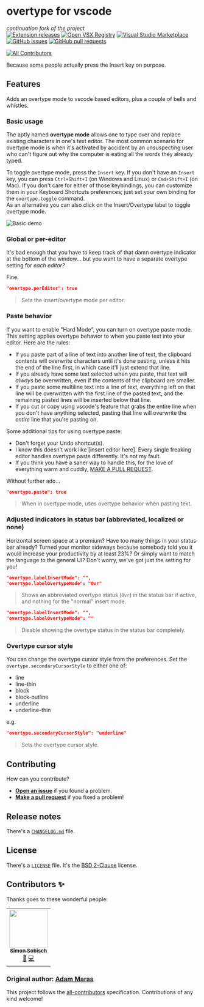 # overtype for vscode
_continuation fork of the project_  
[![Extension releases](https://img.shields.io/github/release/DrMerfy/vscode-overtype/all.svg)](https://github.com/DrMerfy/vscode-overtype/releases)
[![Open VSX Registry](https://img.shields.io/open-vsx/v/drmerfy/overtype)](https://open-vsx.org/extension/DrMerfy/overtype)
[![Visual Studio Marketplace](https://vsmarketplacebadge.apphb.com/version/DrMerfy.overtype.svg)](https://marketplace.visualstudio.com/items?itemName=DrMerfy.overtype)
[![GitHub issues](https://img.shields.io/github/issues/DrMerfy/vscode-overtype.svg)](https://github.com/DrMerfy/vscode-overtype/issues)
[![GitHub pull requests](https://img.shields.io/github/issues-pr/DrMerfy/vscode-overtype.svg)](https://github.com/DrMerfy/vscode-overtype/pulls)
<!-- ALL-CONTRIBUTORS-BADGE:START - Do not remove or modify this section -->
[![All Contributors](https://img.shields.io/badge/all_contributors-1-orange.svg?style=flat-square)](#contributors-)
<!-- ALL-CONTRIBUTORS-BADGE:END --> 

Because some people actually press the Insert key on purpose.

## Features

Adds an overtype mode to vscode based editors, plus a couple of bells and whistles.

### Basic usage

The aptly named **overtype mode** allows one to type over and replace existing characters in one's text editor. The most common scenario for overtype mode is when it's activated by accident by an unsuspecting user who can't figure out why the computer is eating all the words they already typed.

To toggle overtype mode, press the `Insert` key. If you don't have an `Insert` key, you can press `Ctrl+Shift+I` (on Windows and Linux) or `Cmd+Shift+I` (on Mac). If you don't care for either of those keybindings, you can customize them in your Keyboard Shortcuts preferences; just set your own binding for the `overtype.toggle` command.  
As an alternative you can also click on the Insert/Overtype label to toggle overtype mode.

![Basic demo](images/demo-basic.gif)

### Global or per-editor

It's bad enough that you have to keep track of that damn overtype indicator at the bottom of the window... but you want to have a separate overtype setting for *each editor?*

Fine.

```json
"overtype.perEditor": true
```

> Sets the insert/overtype mode per editor.

### Paste behavior

If you want to enable "Hard Mode", you can turn on overtype paste mode. This setting applies overtype behavior to when you paste text into your editor. Here are the rules:

- If you paste part of a line of text into another line of text, the clipboard contents will overwrite characters until it's done pasting, unless it hits the end of the line first, in which case it'll just extend that line.
- If you already have some text selected when you paste, that text will *always* be overwritten, even if the contents of the clipboard are smaller.
- If you paste some multiline text into a line of text, everything left on that line will be overwritten with the first line of the pasted text, and the remaining pasted lines will be inserted below that line.
- If you cut or copy using vscode's feature that grabs the entire line when you don't have anything selected, pasting that line will overwrite the *entire* line that you're pasting on.

Some additional tips for using overtype paste:

- Don't forget your Undo shortcut(s).
- I know this doesn't work like [insert editor here]. Every single freaking editor handles overtype paste differently. It's not my fault.
- If you think you have a saner way to handle this, for the love of everything warm and cuddly, [MAKE A PULL REQUEST](https://github.com/DrMerfy/vscode-overtype/pulls).

Without further ado...

```json
"overtype.paste": true
```

> When in overtype mode, uses overtype behavior when pasting text.

### Adjusted indicators in status bar (abbreviated, localized or none)

Horizontal screen space at a premium? Have too many things in your status bar already?
Turned your monitor sideways because somebody told you it would increase your productivity by at least 23%?
Or simply want to match the language to the general UI?
Don't worry, we've got just the setting for you!

```json
"overtype.labelInsertMode": "",
"overtype.labelOvertypeMode": "Ovr"
```

> Shows an abbreviated overtype status (`Ovr`) in the status bar if active, and nothing for the "normal" insert mode.

```json
"overtype.labelInsertMode": "",
"overtype.labelOvertypeMode": ""
```

> Disable showing the overtype status in the status bar completely.

### Overtype cursor style

You can change the overtype cursor style from the preferences.
Set the `overtype.secondaryCursorStyle` to either one of:

- line
- line-thin
- block
- block-outline
- underline
- underline-thin

e.g.

```json
"overtype.secondaryCursorStyle": "underline"
```

> Sets the overtype cursor style.

## Contributing

How can you contribute?

- [**Open an issue**](https://github.com/DrMerfy/vscode-overtype/issues) if you found a problem.
- [**Make a pull request**](https://github.com/DrMerfy/vscode-overtype/pulls) if you fixed a problem!

## Release notes

There's a [`CHANGELOG.md`](https://github.com/DrMerfy/vscode-overtype/blob/master/CHANGELOG.md) file.

## License

There's a [`LICENSE`](https://github.com/DrMerfy/vscode-overtype/blob/master/LICENSE) file. It's the [BSD 2-Clause](https://opensource.org/licenses/BSD-2-Clause) license.

## Contributors ✨

Thanks goes to these wonderful people:

<!-- ALL-CONTRIBUTORS-LIST:START - Do not remove or modify this section -->
<!-- prettier-ignore-start -->
<!-- markdownlint-disable -->
<table>
  <tr>
    <td align="center"><a href="https://github.com/GitMensch"><img src="https://avatars3.githubusercontent.com/u/6699539?v=4?s=100" width="100px;" alt=""/><br /><sub><b>Simon Sobisch</b></sub></a><br /><a href="#projectManagement-GitMensch" title="Project Management">📆</a> <a href="https://github.com/DrMerfy/vscode-overtype/commits?author=GitMensch" title="Code">💻</a></td>
  </tr>
</table>

<!-- markdownlint-restore -->
<!-- prettier-ignore-end -->

<!-- ALL-CONTRIBUTORS-LIST:END -->

### Original author: [Adam Maras](https://github.com/AdamMaras)

This project follows the [all-contributors](https://github.com/all-contributors/all-contributors) specification. Contributions of any kind welcome!
